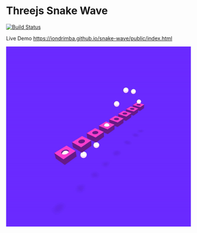 # Threejs Snake Wave

[![Build Status](https://travis-ci.org/iondrimba/snake-wave.svg?branch=master)](https://travis-ci.org/iondrimba/snake-wave)

Live Demo https://iondrimba.github.io/snake-wave/public/index.html

![App](https://github.com/iondrimba/images/blob/master/snake.gif)
